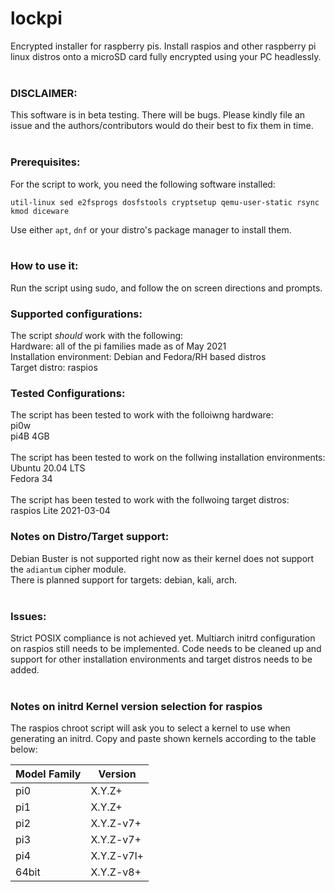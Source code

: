 # lockpi
Encrypted installer for raspberry pis. Install raspios and other raspberry pi linux distros onto a microSD card fully encrypted using your PC headlessly.<br/><br/>

### DISCLAIMER:
This software is in beta testing. There will be bugs. Please kindly file an issue and the authors/contributors would do their best to fix them in time.<br/><br/>

### Prerequisites:
For the script to work, you need the following software installed:<br/>
```
util-linux sed e2fsprogs dosfstools cryptsetup qemu-user-static rsync kmod diceware
```
Use either `apt`, `dnf` or your distro's package manager to install them. <br/><br/>

### How to use it:
Run the script using sudo, and follow the on screen directions and prompts.

### Supported configurations:
The script *should* work with the following:<br/>
Hardware: all of the pi families made as of May 2021<br/>
Installation environment: Debian and Fedora/RH based distros<br/>
Target distro: raspios<br/>


### Tested Configurations:
The script has been tested to work with the folloiwng hardware:<br/>
pi0w<br/>
pi4B 4GB<br/>
<br/>
The script has been tested to work on the follwing installation environments:<br/>
Ubuntu 20.04 LTS<br/>
Fedora 34<br/>
<br/>
The script has been tested to work with the follwoing target distros:<br/>
raspios Lite 2021-03-04<br/>



### Notes on Distro/Target support:
Debian Buster is not supported right now as their kernel does not support the `adiantum` cipher module.<br/>
There is planned support for targets: debian, kali, arch.<br/><br/>

### Issues:
Strict POSIX compliance is not achieved yet. Multiarch initrd configuration on raspios still needs to be implemented. Code needs to be cleaned up and support for other installation environments and target distros needs to be added. <br/><br/>

### Notes on initrd Kernel version selection for raspios
The raspios chroot script will ask you to select a kernel to use when generating an initrd. Copy and paste shown kernels according to the table below:<br/>

|Model Family|Version|
---|---
|pi0|X.Y.Z+|
|pi1|X.Y.Z+|
|pi2|X.Y.Z-v7+|
|pi3|X.Y.Z-v7+|
|pi4|X.Y.Z-v7l+|
|64bit|X.Y.Z-v8+|
